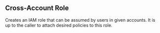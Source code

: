 ## Cross-Account Role

Creates an IAM role that can be assumed by users in given accounts.
It is up to the caller to attach desired policies to this role.

